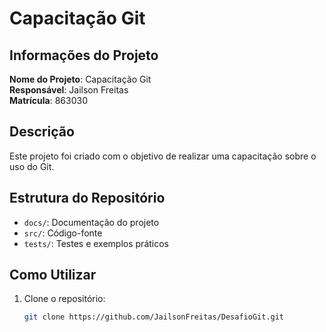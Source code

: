 # Capacitação Git

## Informações do Projeto

**Nome do Projeto**: Capacitação Git  
**Responsável**: Jailson Freitas  
**Matrícula**: 863030

## Descrição

Este projeto foi criado com o objetivo de realizar uma capacitação sobre o uso do Git.

## Estrutura do Repositório

- `docs/`: Documentação do projeto
- `src/`: Código-fonte
- `tests/`: Testes e exemplos práticos

## Como Utilizar

1. Clone o repositório:
   ```bash
   git clone https://github.com/JailsonFreitas/DesafioGit.git
